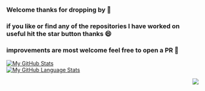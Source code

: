### Welcome thanks for dropping by 👋
### if you like or find any of the repositories I have worked on useful hit the star button thanks 😄 
### improvements are most welcome feel free to open a PR 👯


[![My GitHub Stats](https://github-readme-stats.vercel.app/api/?username=BlueDragon747&count_private=true&include_all_commits=true&theme=tokyonight&showicons=true)]()
<br/>
[![My GitHub Language Stats](https://github-readme-stats.vercel.app/api/top-langs/?username=BlueDragon747&langs_count=5&theme=tokyonight)]()

<img src="https://komarev.com/ghpvc/?username=BlueDragon747&color=blue&style=flat-square&label=visitors" align="right" />
<!--
**BlueDragon747/BlueDragon747** is a ✨ _special_ ✨ repository because its `README.md` (this file) appears on your GitHub profile.

Here are some ideas to get you started:

- 🔭 I’m currently working on ...
- 🌱 I’m currently learning ...
- 👯 I’m looking to collaborate on ...
- 🤔 I’m looking for help with ...
- 💬 Ask me about ...
- 📫 How to reach me: ...
- 😄 Pronouns: ...
- ⚡ Fun fact: ...
-->
